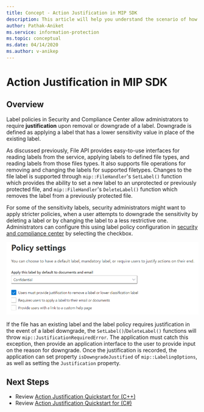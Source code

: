 ```yaml
---
title: Concept - Action Justification in MIP SDK
description: This article will help you understand the scenario of how to downgrade or remove a label needing justification.
author: Pathak-Aniket
ms.service: information-protection
ms.topic: conceptual
ms.date: 04/14/2020
ms.author: v-anikep
---
```


# Action Justification in MIP SDK

## Overview

Label policies in Security and Compliance Center allow administrators to require **justification** upon removal or downgrade of a label. Downgrade is defined as applying a label that has a lower sensitivity value in place of the existing label.

As discussed previously, File API provides easy-to-use interfaces for reading labels from the service, applying labels to defined file types, and reading labels from those files types. It also supports file operations for removing and changing the labels for supported filetypes. Changes to the file label is supported through `mip::FileHandler`'s `SetLabel()` function which provides the ability to set a new label to an unprotected or previously protected file, and `mip::FileHandler`'s `DeleteLabel()` function which removes the label from a previously protected file.

For some of the sensitivity labels, security administrators might want to apply stricter policies, when a user attempts to downgrade the sensitivity by deleting a label or by changing the label to a less restrictive one. Administrators can configure this using label policy configuration in [security and compliance center](https://sip.compliance.microsoft.com/) by selecting the checkbox.

![Action Justification Required](./media/justify-action.png)

If the file has an existing label and the label policy requires justification in the event of a label downgrade, the `SetLabel()`/`DeleteLabel()` functions will throw `mip::JustificationRequiredError`. The application must catch this exception, then provide an application interface to the user to provide input on the reason for downgrade. Once the justification is recorded, the application can set property `isDowngradeJustified` of `mip::LabelingOptions`, as well as setting the `Justification` property.

## Next Steps

- Review [Action Justification Quickstart for (C++)](quick-file-justify-actions-cpp.md)
- Review [Action Justification Quickstart for (C#)](quick-file-justify-actions-csharp.md)